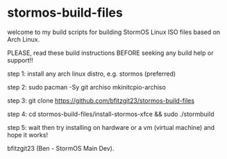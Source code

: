 # stormos-build-files

welcome to my build scripts for building StormOS Linux ISO files based on Arch Linux.

PLEASE, read these build instructions BEFORE seeking any build help or support!!

step 1: install any arch linux distro, e.g. stormos (preferred)

step 2: sudo pacman -Sy git archiso mkinitcpio-archiso

step 3: git clone https://github.com/bfitzgit23/stormos-build-files

step 4: cd stormos-build-files/install-stormos-xfce && sudo ./stormbuild

step 5: wait then try installing on hardware or a vm (virtual machine) and hope it works!



bfitzgit23 (Ben - StormOS Main Dev).
